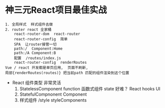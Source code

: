 # 神三元React项目最佳实战
    1. 全局样式  样式组件去做 
    2. router react 全家桶
        react-router-dom  react-router
        react-router-config  简单
        SPA  让router接管一切
        path:/  Component:Home
        path:/A Component:B
        配置  /routes/index.js
        react-router-config  renderRoutes
    Vue / react 开发都是单页应用,  页面不刷新,  
    局部{renderRoutes(routes)} 把当前path 匹配的组件渲染到这个位置


- React 组件类型 非常灵活
    1. StatelessComponent function 函数式组件
        state 好难？ React hooks  UI
    2. StatefulCompnonent  Component
    3. 样式组件   /style   styleComponents